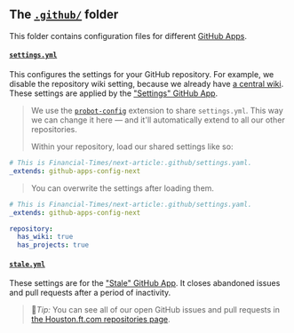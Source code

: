## The [`.github/`](https://github.com/Financial-Times/github-apps-config-next/tree/master/.github) folder

This folder contains configuration files for different [GitHub Apps](https://developer.github.com/apps/).

#### [`settings.yml`](https://github.com/Financial-Times/github-apps-config-next/blob/master/.github/settings.yml)
This configures the settings for your GitHub repository. For example, we disable the repository wiki setting, because we already have [a central wiki](https://github.com/Financial-Times/next/wiki). These settings are applied by the ["Settings" GitHub App](https://probot.github.io/apps/settings).

> We use the [`probot-config`](https://github.com/probot/probot-config) extension to share `settings.yml`. This way we can change it here — and it'll automatically extend to all our other repositories.
>
> Within your repository, load our shared settings like so:

```yaml
# This is Financial-Times/next-article:.github/settings.yaml.
_extends: github-apps-config-next
```

> You can overwrite the settings after loading them.

```yaml
# This is Financial-Times/next-article:.github/settings.yaml.
_extends: github-apps-config-next

repository:
  has_wiki: true
  has_projects: true
```

#### [`stale.yml`](https://github.com/Financial-Times/github-apps-config-next/blob/master/.github/stale.yml)  
These settings are for the ["Stale" GitHub App](https://github.com/probot/stale). It closes abandoned issues and pull requests after a period of inactivity.

> 🚀*Tip:* You can see all of our open GitHub issues and pull requests in [the Houston.ft.com repositories page](https://houston.ft.com/repositories).
 
